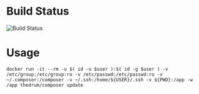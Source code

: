 # Build Status
![Build Status](https://travis-ci.com/anthonyptetlow/docker-composer.svg?branch=master)

# Usage
```
docker run -it --rm -u $( id -u $user ):$( id -g $user ) -v /etc/group:/etc/group:ro -v /etc/passwd:/etc/passwd:ro -v ~/.composer:/composer -v ~/.ssh:/home/${USER}/.ssh -v ${PWD}:/app -w /app thedrum/composer update
```
